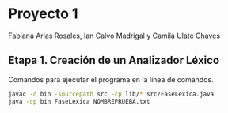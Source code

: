 # Proyecto 1

Fabiana Arias Rosales, Ian Calvo Madrigal y Camila Ulate Chaves

## Etapa 1. Creación de un Analizador Léxico

Comandos para ejecutar el programa en la línea de comandos.
``` bash 
javac -d bin -sourcepath src -cp lib/* src/FaseLexica.java
java -cp bin FaseLexica NOMBREPRUEBA.txt
